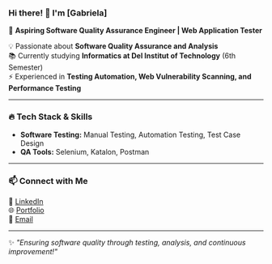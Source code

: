 ### Hi there! 👋 I'm [Gabriela]  

🚀 **Aspiring Software Quality Assurance Engineer | Web Application Tester**  

💡 Passionate about **Software Quality Assurance and Analysis**  
📚 Currently studying **Informatics at Del Institut of Technology** (6th Semester)  
⚡ Experienced in **Testing Automation, Web Vulnerability Scanning, and Performance Testing**  

---

### 🔥 **Tech Stack & Skills**  
- **Software Testing:** Manual Testing, Automation Testing, Test Case Design  
- **QA Tools:** Selenium, Katalon, Postman

---
### 📫 **Connect with Me**  
💼 [LinkedIn](https://www.linkedin.com/in/gabriela-silitonga/)  
🌐 [Portfolio](https://gabrielaamls.github.io/puhatt/)  
📩 [Email](gabrielaamls@gmail.com)

---

✨ *"Ensuring software quality through testing, analysis, and continuous improvement!"*  
